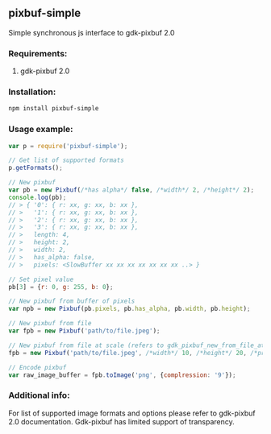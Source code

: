 ## pixbuf-simple
Simple synchronous js interface to gdk-pixbuf 2.0

### Requirements:
1. gdk-pixbuf 2.0

### Installation:
```bash
npm install pixbuf-simple
```

### Usage example:
```javascript
var p = require('pixbuf-simple');

// Get list of supported formats
p.getFormats();

// New pixbuf
var pb = new Pixbuf(/*has alpha*/ false, /*width*/ 2, /*height*/ 2);
console.log(pb);
// > { '0': { r: xx, g: xx, b: xx },
// >   '1': { r: xx, g: xx, b: xx },
// >   '2': { r: xx, g: xx, b: xx },
// >   '3': { r: xx, g: xx, b: xx },
// >   length: 4,
// >   height: 2,
// >   width: 2,
// >   has_alpha: false,
// >   pixels: <SlowBuffer xx xx xx xx xx xx xx ..> }

// Set pixel value
pb[3] = {r: 0, g: 255, b: 0};

// New pixbuf from buffer of pixels
var npb = new Pixbuf(pb.pixels, pb.has_alpha, pb.width, pb.height);

// New pixbuf from file
var fpb = new Pixbuf('path/to/file.jpeg');

// New pixbuf from file at scale (refers to gdk_pixbuf_new_from_file_at_scale)
fpb = new Pixbuf('path/to/file.jpeg', /*width*/ 10, /*height*/ 20, /*preserve_aspect_ratio*/ false);

// Encode pixbuf
var raw_image_buffer = fpb.toImage('png', {complression: '9'});
```

### Additional info:

  For list of supported image formats and options please refer to gdk-pixbuf 2.0 documentation.
  Gdk-pixbuf has limited support of transparency.
